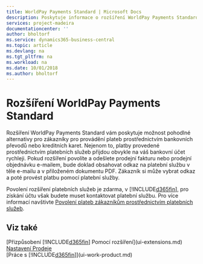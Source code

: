 ```yaml
---
title: WorldPay Payments Standard | Microsoft Docs
description: Poskytuje informace o rozšíření WorldPay Payments Standard
services: project-madeira
documentationcenter: ''
author: bholtorf
ms.service: dynamics365-business-central
ms.topic: article
ms.devlang: na
ms.tgt_pltfrm: na
ms.workload: na
ms.date: 10/01/2018
ms.author: bholtorf
---
```

# <a name="the-worldpay-payments-standard-extension"></a>Rozšíření WorldPay Payments Standard
Rozšíření WorldPay Payments Standard vám poskytuje možnost pohodlné alternativy pro zákazníky pro provádění plateb prostřednictvím bankovních převodů nebo kreditních karet. Nejenom to, platby provedené prostřednictvím platebních služeb přijdou obvykle na váš bankovní účet rychleji.
Pokud rozšíření povolíte a odešlete prodejní fakturu nebo prodejní objednávku e-mailem, bude doklad obsahovat odkaz na platební službu v těle e-mailu a v přiloženém dokumentu PDF. Zákazník si může vybrat odkaz a poté provést platbu pomocí platební služby.

Povolení rozšíření platebních služeb je zdarma, v [!INCLUDE[d365fin](includes/d365fin_md.md)], pro získání účtu však budete muset kontaktovat platební službu. Pro více informací navštivte [Povolení plateb zákazníkům prostřednictvím platebních služeb](sales-how-enable-payment-service-extensions.md).

## <a name="see-also"></a>Viz také
[Přizpůsobení [!INCLUDE[d365fin](includes/d365fin_md.md)] Pomocí rozšíření](ui-extensions.md)  
[Nastavení Prodeje](sales-setup-sales.md)  
[Práce s [!INCLUDE[d365fin](includes/d365fin_md.md)]](ui-work-product.md)
